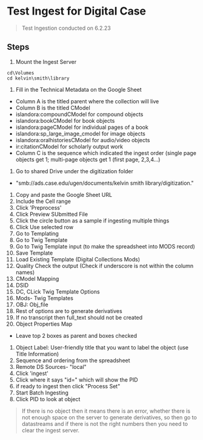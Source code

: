 # Test Ingest for Digital Case

> Test Ingestion conducted on 6.2.23

## Steps

1. Mount the Ingest Server

```
cd\Volumes
cd kelvin\smith\library
```

1. Fill in the Technical Metadata on the Google Sheet
- Column A is the titled parent where the collection will live
- Column B is the titled CModel
- islandora:compoundCModel for compound objects
- islandora:bookCModel for book objects
- islandora:pageCModel for individual pages of a book
- islandora:sp_large_image_cmodel for image objects
- islandora:oralhistoriesCModel for audio/video objects
- ir:citationCModel for scholarly output work
- Column C is the sequence which indicated the ingest order (single page 
objects get 1; multi-page objects get 1 (first page, 2,3,4...)

1. Go to shared Drive under the digitization folder
- "smb://ads.case.edu/ugen/documents/kelvin smith library/digitization."

1. Copy and paste the Google Sheet URL
1. Include the Cell range
1. Click 'Preprocess'
1. Click Preview SUbmitted File
1. Click the circle button as a sample if ingesting multiple things
1. Click Use selected row
1. Go to Templating
1. Go to Twig Template
1. Go to Twig Template input (to make the spreadsheet into MODS record)
1. Save Template
1. Load Existing Template (Digital Collections Mods)
1. Quality Check the output (Check if underscore is not within the column names)
1. CModel Mapping
1. DSID
1. DC, CLick Twig Template Options
1. Mods- Twig Templates
1. OBJ: Obj_file
1. Rest of options are to generate derivatives
1. If no transcript then full_text should not be created
1. Object Properties Map
- Leave top 2 boxes as parent and boxes checked
1. Object Label: User-friendly title that you want to label the object (use Title Information)
1. Sequence and ordering from the spreadsheet
1. Remote DS Sources- "local"
1. Click 'ingest'
1. Click where it says "id=" which will show the PID
1. if ready to ingest then click "Process Set"
1. Start Batch Ingesting
1. Click PID to look at object
> If there is no object then it means there is an error, whether there is not enough space on the server to generate 
derivatives, so then go to datastreams and if there is not the right numbers then you need to clear the ingest server. 
